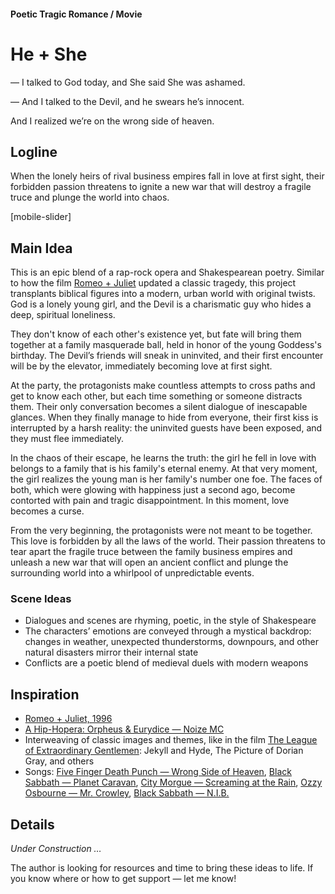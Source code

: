 #### Poetic Tragic Romance / Movie

# He + She

— I talked to God today, and She said She was ashamed.

— And I talked to the Devil, and he swears he’s innocent. 

And I realized we’re on the wrong side of heaven.

## Logline

When the lonely heirs of rival business empires fall in love at first sight, their forbidden passion threatens to ignite a new war that will destroy a fragile truce and plunge the world into chaos.

[mobile-slider]

## Main Idea

This is an epic blend of a rap-rock opera and Shakespearean poetry. Similar to how the film [Romeo + Juliet](https://www.imdb.com/title/tt0117509/) updated a classic tragedy, this project transplants biblical figures into a modern, urban world with original twists. God is a lonely young girl, and the Devil is a charismatic guy who hides a deep, spiritual loneliness.

They don't know of each other's existence yet, but fate will bring them together at a family masquerade ball, held in honor of the young Goddess's birthday. The Devil’s friends will sneak in uninvited, and their first encounter will be by the elevator, immediately becoming love at first sight.

At the party, the protagonists make countless attempts to cross paths and get to know each other, but each time something or someone distracts them. Their only conversation becomes a silent dialogue of inescapable glances. When they finally manage to hide from everyone, their first kiss is interrupted by a harsh reality: the uninvited guests have been exposed, and they must flee immediately.

In the chaos of their escape, he learns the truth: the girl he fell in love with belongs to a family that is his family's eternal enemy. At that very moment, the girl realizes the young man is her family's number one foe. The faces of both, which were glowing with happiness just a second ago, become contorted with pain and tragic disappointment. In this moment, love becomes a curse.

From the very beginning, the protagonists were not meant to be together. This love is forbidden by all the laws of the world. Their passion threatens to tear apart the fragile truce between the family business empires and unleash a new war that will open an ancient conflict and plunge the surrounding world into a whirlpool of unpredictable events.

### Scene Ideas

- Dialogues and scenes are rhyming, poetic, in the style of Shakespeare
- The characters’ emotions are conveyed through a mystical backdrop: changes in weather, unexpected thunderstorms, downpours, and other natural disasters mirror their internal state
- Conflicts are a poetic blend of medieval duels with modern weapons

## Inspiration

- [Romeo + Juliet, 1996](https://www.imdb.com/title/tt0117509/)
- [A Hip-Hopera: Orpheus & Eurydice — Noize MC](https://www.youtube.com/watch?v=TbMYvqA8Tj4)
- Interweaving of classic images and themes, like in the film [The League of Extraordinary Gentlemen](https://www.imdb.com/title/tt0311429/): Jekyll and Hyde, The Picture of Dorian Gray, and others
- Songs: [Five Finger Death Punch — Wrong Side of Heaven](https://open.spotify.com/track/11Ojp7JniVvwd0gmgvyKkd?si=_gtX3nIgTeOAt1k6oQf8Jg), [Black Sabbath — Planet Caravan](https://open.spotify.com/track/4VAAXfLf8YPiO1LzyYnMKb?si=H0yObqdcSwCUoofQdVV40g), [City Morgue — Screaming at the Rain](https://open.spotify.com/track/6dIMYXE0iAoXfjQGU1aFdy?si=rYTE-KXxTc2y6L4JSgZ-qw), [Ozzy Osbourne — Mr. Crowley](https://open.spotify.com/track/2ov8L95QD25TLpZAZPYWXL?si=FYXiBytqTp6G4HuEqX9B6A), [Black Sabbath — N.I.B.](https://open.spotify.com/track/3XclwoQxz4p6Dl7VUf90KW?si=6FHvsCUZREOZ4LxJcTXKfA)

## Details

*Under Construction …*

The author is looking for resources and time to bring these ideas to life. If you know where or how to get support — let me know!